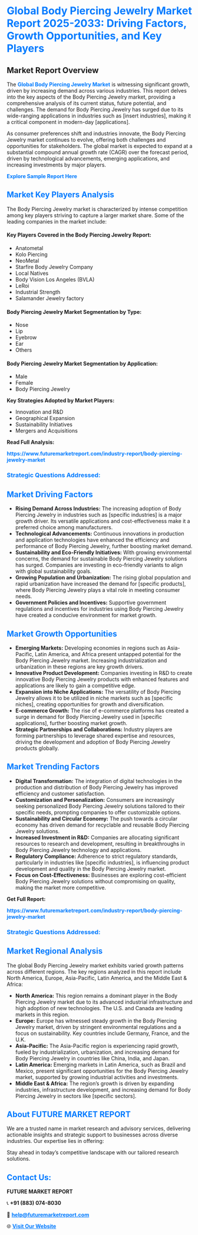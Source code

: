 <h1 style="color: #007BFF;">Global Body Piercing Jewelry Market Report 2025-2033: Driving Factors, Growth Opportunities, and Key Players</h1>

<section id="overview">
<h2>Market Report Overview</h2>
<p>The <a href="https://www.futuremarketreport.com/industry-report/body-piercing-jewelry-market" style="color: #007BFF; text-decoration: none;"><strong>Global Body Piercing Jewelry Market</strong></a> is witnessing significant growth, driven by increasing demand across various industries. This report delves into the key aspects of the Body Piercing Jewelry market, providing a comprehensive analysis of its current status, future potential, and challenges. The demand for Body Piercing Jewelry has surged due to its wide-ranging applications in industries such as [insert industries], making it a critical component in modern-day [applications].</p>
<p>As consumer preferences shift and industries innovate, the Body Piercing Jewelry market continues to evolve, offering both challenges and opportunities for stakeholders. The global market is expected to expand at a substantial compound annual growth rate (CAGR) over the forecast period, driven by technological advancements, emerging applications, and increasing investments by major players.</p>
</section>

<section id="overview">
<p><a href="https://www.futuremarketreport.com/request-sample/reportId=116598" style="color: #007BFF; text-decoration: none;"><strong>Explore Sample Report Here</strong></a></p>
</section>

<section id="key-players">
<h2 style="color: #007BFF;">Market Key Players Analysis</h2>
<p>The Body Piercing Jewelry market is characterized by intense competition among key players striving to capture a larger market share. Some of the leading companies in the market include:</p>
<h4>Key Players Covered in the Body Piercing Jewelry Report:</h4>
<ul><li>Anatometal</li><li>Kolo Piercing</li><li>NeoMetal</li><li>Starfire Body Jewelry Company</li><li>Local Natives</li><li>Body Vision Los Angeles (BVLA)</li><li>LeRoi</li><li>Industrial Strength</li><li>Salamander Jewelry factory</li></ul>
<h4>Body Piercing Jewelry Market Segmentation by Type:</h4>
<ul><li>Nose</li><li>Lip</li><li>Eyebrow</li><li>Ear</li><li>Others</li></ul>

<h4>Body Piercing Jewelry Market Segmentation by Application:</h4>
<ul><li>Male</li><li>Female</li><li>Body Piercing Jewelry</li></ul>
<p><strong>Key Strategies Adopted by Market Players:</strong></p>
<ul>
<li>Innovation and R&D</li>
<li>Geographical Expansion</li>
<li>Sustainability Initiatives</li>
<li>Mergers and Acquisitions</li>
</ul>
</section>

<section>
<p><strong>Read Full Analysis: </strong></p><a href="https://www.futuremarketreport.com/industry-report/body-piercing-jewelry-market" style="color: #007BFF; text-decoration: none;"><strong>https://www.futuremarketreport.com/industry-report/body-piercing-jewelry-market</strong></a>
<h3 style="color: #007BFF;">Strategic Questions Addressed:</h3>
</section>

<section id="driving-factors">
<h2 style="color: #007BFF;">Market Driving Factors</h2>
<ul>
<li><strong>Rising Demand Across Industries:</strong> The increasing adoption of Body Piercing Jewelry in industries such as [specific industries] is a major growth driver. Its versatile applications and cost-effectiveness make it a preferred choice among manufacturers.</li>
<li><strong>Technological Advancements:</strong> Continuous innovations in production and application technologies have enhanced the efficiency and performance of Body Piercing Jewelry, further boosting market demand.</li>
<li><strong>Sustainability and Eco-Friendly Initiatives:</strong> With growing environmental concerns, the demand for sustainable Body Piercing Jewelry solutions has surged. Companies are investing in eco-friendly variants to align with global sustainability goals.</li>
<li><strong>Growing Population and Urbanization:</strong> The rising global population and rapid urbanization have increased the demand for [specific products], where Body Piercing Jewelry plays a vital role in meeting consumer needs.</li>
<li><strong>Government Policies and Incentives:</strong> Supportive government regulations and incentives for industries using Body Piercing Jewelry have created a conducive environment for market growth.</li>
</ul>
</section>

<section id="growth-opportunities">
<h2 style="color: #007BFF;">Market Growth Opportunities</h2>
<ul>
<li><strong>Emerging Markets:</strong> Developing economies in regions such as Asia-Pacific, Latin America, and Africa present untapped potential for the Body Piercing Jewelry market. Increasing industrialization and urbanization in these regions are key growth drivers.</li>
<li><strong>Innovative Product Development:</strong> Companies investing in R&D to create innovative Body Piercing Jewelry products with enhanced features and applications are likely to gain a competitive edge.</li>
<li><strong>Expansion into Niche Applications:</strong> The versatility of Body Piercing Jewelry allows it to be utilized in niche markets such as [specific niches], creating opportunities for growth and diversification.</li>
<li><strong>E-commerce Growth:</strong> The rise of e-commerce platforms has created a surge in demand for Body Piercing Jewelry used in [specific applications], further boosting market growth.</li>
<li><strong>Strategic Partnerships and Collaborations:</strong> Industry players are forming partnerships to leverage shared expertise and resources, driving the development and adoption of Body Piercing Jewelry products globally.</li>
</ul>
</section>

<section id="trending-factors">
<h2 style="color: #007BFF;">Market Trending Factors</h2>
<ul>
<li><strong>Digital Transformation:</strong> The integration of digital technologies in the production and distribution of Body Piercing Jewelry has improved efficiency and customer satisfaction.</li>
<li><strong>Customization and Personalization:</strong> Consumers are increasingly seeking personalized Body Piercing Jewelry solutions tailored to their specific needs, prompting companies to offer customizable options.</li>
<li><strong>Sustainability and Circular Economy:</strong> The push towards a circular economy has driven demand for recyclable and reusable Body Piercing Jewelry solutions.</li>
<li><strong>Increased Investment in R&D:</strong> Companies are allocating significant resources to research and development, resulting in breakthroughs in Body Piercing Jewelry technology and applications.</li>
<li><strong>Regulatory Compliance:</strong> Adherence to strict regulatory standards, particularly in industries like [specific industries], is influencing product development and quality in the Body Piercing Jewelry market.</li>
<li><strong>Focus on Cost-Effectiveness:</strong> Businesses are exploring cost-efficient Body Piercing Jewelry solutions without compromising on quality, making the market more competitive.</li>
</ul>
</section>

<section>
<p><strong>Get Full Report: </strong></p><a href="https://www.futuremarketreport.com/industry-report/body-piercing-jewelry-market" style="color: #007BFF; text-decoration: none;"><strong>https://www.futuremarketreport.com/industry-report/body-piercing-jewelry-market</strong></a>
<h3 style="color: #007BFF;">Strategic Questions Addressed:</h3>
</section>


<section id="regional-analysis">
<h2 style="color: #007BFF;">Market Regional Analysis</h2>
<p>The global Body Piercing Jewelry market exhibits varied growth patterns across different regions. The key regions analyzed in this report include North America, Europe, Asia-Pacific, Latin America, and the Middle East & Africa:</p>
<ul>
<li><strong>North America:</strong> This region remains a dominant player in the Body Piercing Jewelry market due to its advanced industrial infrastructure and high adoption of new technologies. The U.S. and Canada are leading markets in this region.</li>
<li><strong>Europe:</strong> Europe has witnessed steady growth in the Body Piercing Jewelry market, driven by stringent environmental regulations and a focus on sustainability. Key countries include Germany, France, and the U.K.</li>
<li><strong>Asia-Pacific:</strong> The Asia-Pacific region is experiencing rapid growth, fueled by industrialization, urbanization, and increasing demand for Body Piercing Jewelry in countries like China, India, and Japan.</li>
<li><strong>Latin America:</strong> Emerging markets in Latin America, such as Brazil and Mexico, present significant opportunities for the Body Piercing Jewelry market, supported by growing industrial activities and investments.</li>
<li><strong>Middle East & Africa:</strong> The region’s growth is driven by expanding industries, infrastructure development, and increasing demand for Body Piercing Jewelry in sectors like [specific sectors].</li>
</ul>
</section>

<footer>
<h2 style="color: #007BFF;">About FUTURE MARKET REPORT</h2>
<p>We are a trusted name in market research and advisory services, delivering actionable insights and strategic support to businesses across diverse industries. Our expertise lies in offering:</p>

<p>Stay ahead in today’s competitive landscape with our tailored research solutions.</p>

<h2 style="color: #007BFF;">Contact Us:</h2>
<p><strong>FUTURE MARKET REPORT</strong></p>
<p>📞 <strong>+91 (883) 074-8030</strong></p>
<p>📧 <strong><a href="mailto:help@futuremarketreport.com" style="color: #007BFF;">help@futuremarketreport.com</a></strong></p>
<p>🌐 <strong><a href="https://www.futuremarketreport.com/" style="color: #007BFF;">Visit Our Website</a></strong></p>
</footer>